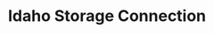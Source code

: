 ---
title: "Idaho Storage Connection"
url: /boise/idaho-storage-connection/
shop: storage rental
---